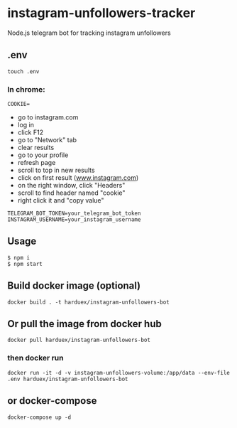 # instagram-unfollowers-tracker
Node.js telegram bot for tracking instagram unfollowers

## .env
```
touch .env
```

### In chrome:

```
COOKIE=
```

- go to instagram.com
- log in
- click F12
- go to "Network" tab
- clear results
- go to your profile
- refresh page
- scroll to top in new results
- click on first result (www.instagram.com)
- on the right window, click "Headers"
- scroll to find header named "cookie"
- right click it and "copy value"

```
TELEGRAM_BOT_TOKEN=your_telegram_bot_token
INSTAGRAM_USERNAME=your_instagram_username
```

## Usage

```
$ npm i
$ npm start
```

## Build docker image (optional)

```
docker build . -t harduex/instagram-unfollowers-bot
```

## Or pull the image from docker hub
```
docker pull harduex/instagram-unfollowers-bot
```

### then docker run

```
docker run -it -d -v instagram-unfollowers-volume:/app/data --env-file .env harduex/instagram-unfollowers-bot
```

## or docker-compose

```
docker-compose up -d
```
